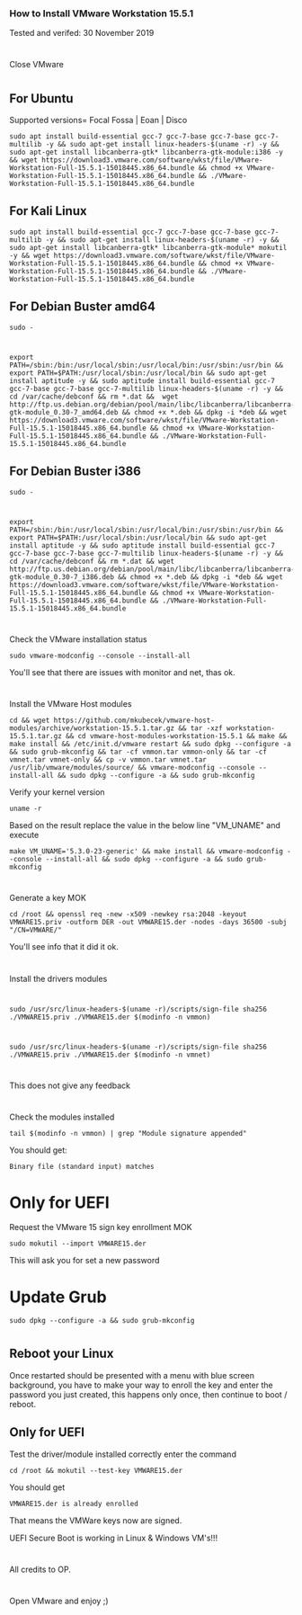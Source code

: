 ### How to Install VMware Workstation 15.5.1

Tested and verifed: 30 November 2019
#

Close VMware
#
## For Ubuntu
Supported versions= Focal Fossa | Eoan | Disco

    sudo apt install build-essential gcc-7 gcc-7-base gcc-7-base gcc-7-multilib -y && sudo apt-get install linux-headers-$(uname -r) -y && sudo apt-get install libcanberra-gtk* libcanberra-gtk-module:i386 -y && wget https://download3.vmware.com/software/wkst/file/VMware-Workstation-Full-15.5.1-15018445.x86_64.bundle && chmod +x VMware-Workstation-Full-15.5.1-15018445.x86_64.bundle && ./VMware-Workstation-Full-15.5.1-15018445.x86_64.bundle
    
## For Kali Linux

    sudo apt install build-essential gcc-7 gcc-7-base gcc-7-base gcc-7-multilib -y && sudo apt-get install linux-headers-$(uname -r) -y && sudo apt-get install libcanberra-gtk* libcanberra-gtk-module* mokutil -y && wget https://download3.vmware.com/software/wkst/file/VMware-Workstation-Full-15.5.1-15018445.x86_64.bundle && chmod +x VMware-Workstation-Full-15.5.1-15018445.x86_64.bundle && ./VMware-Workstation-Full-15.5.1-15018445.x86_64.bundle
    
## For Debian Buster amd64
    
    sudo -
#    
    export PATH=/sbin:/bin:/usr/local/sbin:/usr/local/bin:/usr/sbin:/usr/bin && export PATH=$PATH:/usr/local/sbin:/usr/local/bin && sudo apt-get install aptitude -y && sudo aptitude install build-essential gcc-7 gcc-7-base gcc-7-base gcc-7-multilib linux-headers-$(uname -r) -y && cd /var/cache/debconf && rm *.dat &&  wget http://ftp.us.debian.org/debian/pool/main/libc/libcanberra/libcanberra-gtk-module_0.30-7_amd64.deb && chmod +x *.deb && dpkg -i *deb && wget https://download3.vmware.com/software/wkst/file/VMware-Workstation-Full-15.5.1-15018445.x86_64.bundle && chmod +x VMware-Workstation-Full-15.5.1-15018445.x86_64.bundle && ./VMware-Workstation-Full-15.5.1-15018445.x86_64.bundle
    
    
## For Debian Buster i386
    sudo -
#    
    export PATH=/sbin:/bin:/usr/local/sbin:/usr/local/bin:/usr/sbin:/usr/bin && export PATH=$PATH:/usr/local/sbin:/usr/local/bin && sudo apt-get install aptitude -y && sudo aptitude install build-essential gcc-7 gcc-7-base gcc-7-base gcc-7-multilib linux-headers-$(uname -r) -y && cd /var/cache/debconf && rm *.dat && wget http://ftp.us.debian.org/debian/pool/main/libc/libcanberra/libcanberra-gtk-module_0.30-7_i386.deb && chmod +x *.deb && dpkg -i *deb && wget https://download3.vmware.com/software/wkst/file/VMware-Workstation-Full-15.5.1-15018445.x86_64.bundle && chmod +x VMware-Workstation-Full-15.5.1-15018445.x86_64.bundle && ./VMware-Workstation-Full-15.5.1-15018445.x86_64.bundle
    
#
#   
Check the VMware installation status

    sudo vmware-modconfig --console --install-all

You'll see that there are issues with monitor and net, thas ok.
#
#
#
Install the VMware Host modules

    cd && wget https://github.com/mkubecek/vmware-host-modules/archive/workstation-15.5.1.tar.gz && tar -xzf workstation-15.5.1.tar.gz && cd vmware-host-modules-workstation-15.5.1 && make && make install && /etc/init.d/vmware restart && sudo dpkg --configure -a && sudo grub-mkconfig && tar -cf vmmon.tar vmmon-only && tar -cf vmnet.tar vmnet-only && cp -v vmmon.tar vmnet.tar /usr/lib/vmware/modules/source/ && vmware-modconfig --console --install-all && sudo dpkg --configure -a && sudo grub-mkconfig 
    
Verify your kernel version

    uname -r

Based on the result replace the value in the below line "VM_UNAME" and execute

    make VM_UNAME='5.3.0-23-generic' && make install && vmware-modconfig --console --install-all && sudo dpkg --configure -a && sudo grub-mkconfig
#
    

Generate a key MOK

    cd /root && openssl req -new -x509 -newkey rsa:2048 -keyout VMWARE15.priv -outform DER -out VMWARE15.der -nodes -days 36500 -subj "/CN=VMWARE/"

You'll see info that it did it ok.
#
#

Install the drivers modules
#
    sudo /usr/src/linux-headers-$(uname -r)/scripts/sign-file sha256 ./VMWARE15.priv ./VMWARE15.der $(modinfo -n vmmon)
#
    sudo /usr/src/linux-headers-$(uname -r)/scripts/sign-file sha256 ./VMWARE15.priv ./VMWARE15.der $(modinfo -n vmnet)
#
#
This does not give any feedback
#
#
#
#
Check the modules installed

    tail $(modinfo -n vmmon) | grep "Module signature appended"

You should get:

    Binary file (standard input) matches
    
# Only for UEFI
Request the VMware 15 sign key enrollment MOK 

    sudo mokutil --import VMWARE15.der

This will ask you for set a new password
#
# Update Grub

    sudo dpkg --configure -a && sudo grub-mkconfig
#
#
#
## Reboot your Linux

Once restarted should be presented with a menu with blue screen background, you have to make your way to enroll the key and enter the password you just created, this happens only once, then continue to boot / reboot.

## Only for UEFI
Test the driver/module installed correctly enter the command

    cd /root && mokutil --test-key VMWARE15.der

You should get 
    
    VMWARE15.der is already enrolled

That means the VMWare keys now are signed.

UEFI Secure Boot is working in Linux & Windows VM's!!!

#


All credits to OP.
    
#
Open VMware and enjoy ;)



